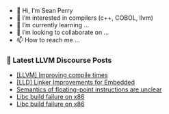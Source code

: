 - 👋 Hi, I’m Sean Perry
- 👀 I’m interested in compilers (c++, COBOL, llvm)
- 🌱 I’m currently learning ...
- 💞️ I’m looking to collaborate on ...
- 📫 How to reach me ...

<!---
s66perry/s66perry is a ✨ special ✨ repository because its `README.md` (this file) appears on your GitHub profile.
You can click the Preview link to take a look at your changes.
--->
### 📕 Latest LLVM Discourse Posts

<!-- DISCOURSE-LLVM:START -->
- [[LLVM] Improving compile times](https://discourse.llvm.org/t/llvm-improving-compile-times/68094#post_6)
- [[LLD] Linker Improvements for Embedded](https://discourse.llvm.org/t/lld-linker-improvements-for-embedded/68129#post_12)
- [Semantics of floating-point instructions are unclear](https://discourse.llvm.org/t/semantics-of-floating-point-instructions-are-unclear/68733#post_1)
- [Libc build failure on x86](https://discourse.llvm.org/t/libc-build-failure-on-x86/68732#post_2)
- [Libc build failure on x86](https://discourse.llvm.org/t/libc-build-failure-on-x86/68732#post_1)
<!-- DISCOURSE-LLVM:END -->
